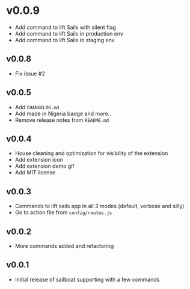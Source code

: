 # v0.0.9
- Add command to lift Sails with silent flag
- Add command to lift Sails in production env
- Add command to lift Sails in staging env

## v0.0.8
- Fix issue #2

## v0.0.5
- Add `CHANGELOG.md`
- Add made in Nigeria badge and more..
- Remove release notes from `README.md`

## v0.0.4
- House cleaning and optimization for visibility of the extension
- Add extension icon
- Add extension demo gif
- Add MIT license

## v0.0.3
- Commands to lift sails app in all 3 modes (default, verbose and silly)
- Go to action file from `config/routes.js`

## v0.0.2
- More commands added and refactoring

## v0.0.1
- Initial release of sailboat supporting with a few commands



